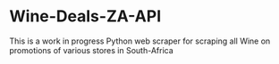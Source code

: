 # Wine-Deals-ZA-API
This is a work in progress Python web scraper for scraping all Wine on promotions of various stores in South-Africa
